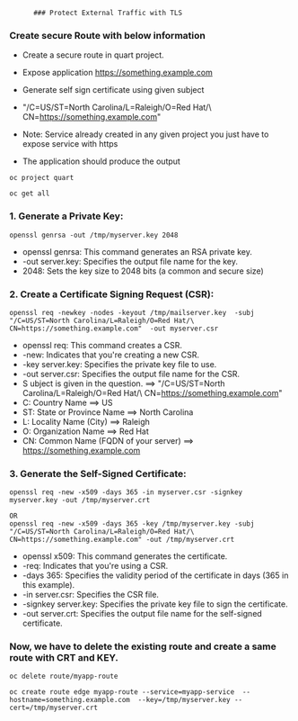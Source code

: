           ### Protect External Traffic with TLS
### Create secure Route  with below information
- Create a secure route in quart project.
- Expose application https://something.example.com
- Generate self sign certificate using given  subject	
- "/C=US/ST=North Carolina/L=Raleigh/O=Red Hat/\ CN=https://something.example.com"

- Note: Service already  created  in any given project you just have to expose  service  with https
- The application should produce the output

```
oc project quart
```

```
oc get all
```


### 1. Generate a Private Key:
```
openssl genrsa -out /tmp/myserver.key 2048
```
- openssl genrsa: This command generates an RSA private key.
- -out server.key: Specifies the output file name for the key.
- 2048: Sets the key size to 2048 bits (a common and secure size)

### 2. Create a Certificate Signing Request (CSR): 
```
openssl req -newkey -nodes -keyout /tmp/mailserver.key  -subj "/C=US/ST=North Carolina/L=Raleigh/O=Red Hat/\ CN=https://something.example.com"  -out myserver.csr
```
                                                                       
- openssl req: This command creates a CSR.
- -new: Indicates that you're creating a new CSR.
- -key server.key: Specifies the private key file to use.
- -out server.csr: Specifies the output file name for the CSR.
- S ubject is given in the question.    ==> "/C=US/ST=North Carolina/L=Raleigh/O=Red Hat/\ CN=https://something.example.com"
- C: Country Name                       ==> US
- ST: State or Province Name            ==> North Carolina
- L: Locality Name (City)               ==> Raleigh
- O: Organization Name                  ==> Red Hat
- CN: Common Name (FQDN of your server) ==> https://something.example.com 	

### 3. Generate the Self-Signed Certificate:

```
openssl req -new -x509 -days 365 -in myserver.csr -signkey myserver.key -out /tmp/myserver.crt

OR
openssl req -new -x509 -days 365 -key /tmp/myserver.key -subj "/C=US/ST=North Carolina/L=Raleigh/O=Red Hat/\ CN=https://something.example.com" -out /tmp/myserver.crt
```

- openssl x509: This command generates the certificate.
- -req: Indicates that you're using a CSR.
- -days 365: Specifies the validity period of the certificate in days (365 in this example). 
- -in server.csr: Specifies the CSR file.
- -signkey server.key: Specifies the private key file to sign the certificate.
- -out server.crt: Specifies the output file name for the self-signed certificate. 



### Now, we have to delete the existing route and create a same route with CRT and KEY.
```
oc delete route/myapp-route
```
```
oc create route edge myapp-route --service=myapp-service  --hostname=something.example.com  --key=/tmp/myserver.key --cert=/tmp/myserver.crt
```

